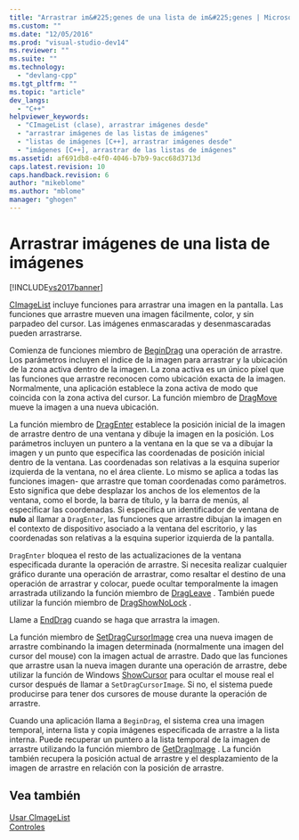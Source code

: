 ```yaml
---
title: "Arrastrar im&#225;genes de una lista de im&#225;genes | Microsoft Docs"
ms.custom: ""
ms.date: "12/05/2016"
ms.prod: "visual-studio-dev14"
ms.reviewer: ""
ms.suite: ""
ms.technology: 
  - "devlang-cpp"
ms.tgt_pltfrm: ""
ms.topic: "article"
dev_langs: 
  - "C++"
helpviewer_keywords: 
  - "CImageList (clase), arrastrar imágenes desde"
  - "arrastrar imágenes de las listas de imágenes"
  - "listas de imágenes [C++], arrastrar imágenes desde"
  - "imágenes [C++], arrastrar de las listas de imágenes"
ms.assetid: af691db8-e4f0-4046-b7b9-9acc68d3713d
caps.latest.revision: 10
caps.handback.revision: 6
author: "mikeblome"
ms.author: "mblome"
manager: "ghogen"
---
```

# Arrastrar im&#225;genes de una lista de im&#225;genes
[!INCLUDE[vs2017banner](../assembler/inline/includes/vs2017banner.md)]

[CImageList](../mfc/reference/cimagelist-class.md) incluye funciones para arrastrar una imagen en la pantalla.  Las funciones que arrastre mueven una imagen fácilmente, color, y sin parpadeo del cursor.  Las imágenes enmascaradas y desenmascaradas pueden arrastrarse.  
  
 Comienza de funciones miembro de [BeginDrag](../Topic/CImageList::BeginDrag.md) una operación de arrastre.  Los parámetros incluyen el índice de la imagen para arrastrar y la ubicación de la zona activa dentro de la imagen.  La zona activa es un único píxel que las funciones que arrastre reconocen como ubicación exacta de la imagen.  Normalmente, una aplicación establece la zona activa de modo que coincida con la zona activa del cursor.  La función miembro de [DragMove](../Topic/CImageList::DragMove.md) mueve la imagen a una nueva ubicación.  
  
 La función miembro de [DragEnter](../Topic/CImageList::DragEnter.md) establece la posición inicial de la imagen de arrastre dentro de una ventana y dibuje la imagen en la posición.  Los parámetros incluyen un puntero a la ventana en la que se va a dibujar la imagen y un punto que especifica las coordenadas de posición inicial dentro de la ventana.  Las coordenadas son relativas a la esquina superior izquierda de la ventana, no el área cliente.  Lo mismo se aplica a todas las funciones imagen\- que arrastre que toman coordenadas como parámetros.  Esto significa que debe desplazar los anchos de los elementos de la ventana, como el borde, la barra de título, y la barra de menús, al especificar las coordenadas.  Si especifica un identificador de ventana de **nulo** al llamar a `DragEnter`, las funciones que arrastre dibujan la imagen en el contexto de dispositivo asociado a la ventana del escritorio, y las coordenadas son relativas a la esquina superior izquierda de la pantalla.  
  
 `DragEnter` bloquea el resto de las actualizaciones de la ventana especificada durante la operación de arrastre.  Si necesita realizar cualquier gráfico durante una operación de arrastrar, como resaltar el destino de una operación de arrastrar y colocar, puede ocultar temporalmente la imagen arrastrada utilizando la función miembro de [DragLeave](../Topic/CImageList::DragLeave.md) .  También puede utilizar la función miembro de [DragShowNoLock](../Topic/CImageList::DragShowNolock.md) .  
  
 Llame a [EndDrag](../Topic/CImageList::EndDrag.md) cuando se haga que arrastra la imagen.  
  
 La función miembro de [SetDragCursorImage](../Topic/CImageList::SetDragCursorImage.md) crea una nueva imagen de arrastre combinando la imagen determinada \(normalmente una imagen del cursor del mouse\) con la imagen actual de arrastre.  Dado que las funciones que arrastre usan la nueva imagen durante una operación de arrastre, debe utilizar la función de Windows [ShowCursor](http://msdn.microsoft.com/library/windows/desktop/ms648396) para ocultar el mouse real el cursor después de llamar a `SetDragCursorImage`.  Si no, el sistema puede producirse para tener dos cursores de mouse durante la operación de arrastre.  
  
 Cuando una aplicación llama a `BeginDrag`, el sistema crea una imagen temporal, interna lista y copia imágenes especificada de arrastre a la lista interna.  Puede recuperar un puntero a la lista temporal de la imagen de arrastre utilizando la función miembro de [GetDragImage](../Topic/CImageList::GetDragImage.md) .  La función también recupera la posición actual de arrastre y el desplazamiento de la imagen de arrastre en relación con la posición de arrastre.  
  
## Vea también  
 [Usar CImageList](../mfc/using-cimagelist.md)   
 [Controles](../mfc/controls-mfc.md)